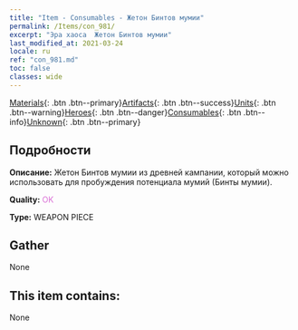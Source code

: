 ```yaml
---
title: "Item - Consumables - Жетон Бинтов мумии"
permalink: /Items/con_981/
excerpt: "Эра хаоса  Жетон Бинтов мумии"
last_modified_at: 2021-03-24
locale: ru
ref: "con_981.md"
toc: false
classes: wide
---
```

 [Materials](/ru/Items/){: .btn .btn--primary}[Artifacts](/ru/Items/Artifacts/){: .btn .btn--success}[Units](/ru/Items/Units/){: .btn .btn--warning}[Heroes](/ru/Items/Heroes/){: .btn .btn--danger}[Consumables](/ru/Items/Consumables/){: .btn .btn--info}[Unknown](/ru/Items/Unknown/){: .btn .btn--primary}

## Подробности
 **Описание:** Жетон Бинтов мумии из древней кампании, который можно использовать для пробуждения потенциала мумий (Бинты мумии).

 **Quality:** <span style="color: #DA70D6">OK</span>

 **Type:** WEAPON PIECE

## Gather

  None

## This item contains:

  None

